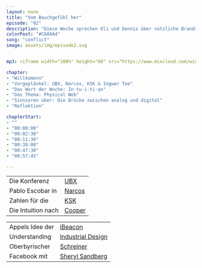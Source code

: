 ```yaml
---
layout: none
title: "Vom Bauchgefühl her"
episode: "02"
description: "Diese Woche sprechen Oli und Dennis über nützliche Brands, URL Leuchttürme und die weibliche Intuition."
colorPost: "#C6A9A4"
song: "conflict"
image: assets/img/episode2.svg


mp3: <iframe width="100%" height="60" src="https://www.mixcloud.com/widget/iframe/?feed=https%3A%2F%2Fwww.mixcloud.com%2Fiterativintuitiv%2Fvom-bauchgef%25C3%25BChl-her%2F&hide_cover=1&mini=1&hide_artwork=1" frameborder="0"></iframe>

chapter: 
- "Willkomenn"
- "Vorgeplänkel: UBX, Narcos, KSK & Ingwer Tee" 
- "Das Wort der Woche: In·tu·i·ti·o̱n"
- "Das Thema: Physical Web" 
- "Sinnieren über: Die Brücke zwischen analog und digital" 
- "Reflektion"

chapterStart:
- ""
- "00:00:00"
- "00:02:30"
- "00:11:30"
- "00:38:00"
- "00:47:30"
- "00:57:45"

---
```


<!-- nach 8 einträgen ein neues table erstellen, danke :) !--> 

| | |
|:-|:-|
| Die Konferenz | [UBX](http://ubx.info/konferenz/) |
| Pablo Escobar in | [Narcos](http://www.imdb.com/title/tt2707408/) |
| Zahlen für die | [KSK](http://www.kuenstlersozialkasse.de/service/ksk-in-zahlen.html) |
| Die Intuition nach | [Cooper](http://www.cooper.com/journal/2007/10/intuition_pleasure_and_gesture) |




| | |
|:-|:-|
| Appels Idee der | [iBeacon](https://developer.apple.com/ibeacon/) |
| Understanding | [Industrial Design](http://shop.oreilly.com/product/0636920037019.do) |
| Oberbyrischer | [Schreiner](https://www.youtube.com/watch?v=6vMejS21KH4) |
| Facebook mit | [Sheryl Sandberg](https://www.facebook.com/sheryl?fref=ts) |


